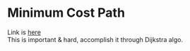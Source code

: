# Minimum Cost Path
Link is [here](https://practice.geeksforgeeks.org/problems/minimum-cost-path/0)  
This is important & hard, accomplish it through Dijkstra algo.